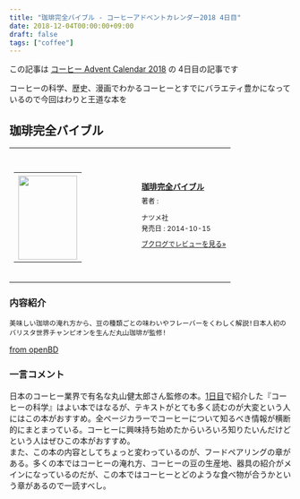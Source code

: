 ```yaml
---
title: "珈琲完全バイブル - コーヒーアドベントカレンダー2018 4日目"
date: 2018-12-04T00:00:00+09:00
draft: false
tags: ["coffee"]
---
```


この記事は [コーヒー Advent Calendar 2018](https://adventar.org/calendars/3204) の 4日目の記事です

コーヒーの科学、歴史、漫画でわかるコーヒーとすでにバラエティ豊かになっているので今回はわりと王道な本を

## 珈琲完全バイブル
<div class="booklog_html"><table><tr><td class="booklog_html_image"><div style="background:url(https://booklog.jp/common/buildhtml/wood/images/top.gif) no-repeat right;width:200px;height:25px;"></div><table cellpadding="0" cellspacing="0" border="0" width="200"><tr><td background="https://booklog.jp/common/buildhtml/wood/images/main.gif" height="160" style="vertical-align:bottom;text-align:center;line-height:0;"><a href="https://www.amazon.co.jp/%E7%8F%88%E7%90%B2%E5%AE%8C%E5%85%A8%E3%83%90%E3%82%A4%E3%83%96%E3%83%AB-%E4%B8%B8%E5%B1%B1%E5%81%A5%E5%A4%AA%E9%83%8E/dp/481635722X?SubscriptionId=0AVSM5SVKRWTFMG7ZR82&tag=gennei-22&linkCode=xm2&camp=2025&creative=165953&creativeASIN=481635722X" target="_blank"><img src="https://images-fe.ssl-images-amazon.com/images/I/517Y-SilxjL._SL160_.jpg" width="105" height="150" style="border:0;border-radius:0;" /></a></td></tr></table><div style="background:url(https://booklog.jp/common/buildhtml/wood/images/bottom.gif) no-repeat;width:200px;height:15px;"></div></td><td class="booklog_html_info" style="padding-left:20px;"><div class="booklog_html_title" style="margin-bottom:10px;font-size:14px;font-weight:bold;"><a href="https://www.amazon.co.jp/%E7%8F%88%E7%90%B2%E5%AE%8C%E5%85%A8%E3%83%90%E3%82%A4%E3%83%96%E3%83%AB-%E4%B8%B8%E5%B1%B1%E5%81%A5%E5%A4%AA%E9%83%8E/dp/481635722X?SubscriptionId=0AVSM5SVKRWTFMG7ZR82&tag=gennei-22&linkCode=xm2&camp=2025&creative=165953&creativeASIN=481635722X" target="_blank">珈琲完全バイブル</a></div><div style="margin-bottom:10px;"><div class="booklog_html_author" style="margin-bottom:15px;font-size:12px;line-height:1.2em">著者 : </div><div class="booklog_html_manufacturer" style="margin-bottom:5px;font-size:12px;line-height:1.2em">ナツメ社</div><div class="booklog_html_release" style="font-size:12px;line-height:1.2em">発売日 : 2014-10-15</div></div><div class="booklog_html_link_amazon"><a href="https://booklog.jp/item/1/481635722X" style="font-size:12px;" target="_blank">ブクログでレビューを見る»</a></div></td></tr></table></div>

### 内容紹介

```
美味しい珈琲の淹れ方から、豆の種類ごとの味わいやフレーバーをくわしく解説!日本人初のバリスタ世界チャンピオンを生んだ丸山珈琲が監修!
```
[from openBD](https://api.openbd.jp/v1/get?isbn=9784816357220)

### 一言コメント
日本のコーヒー業界で有名な丸山健太郎さん監修の本。[1日目](https://blog.gennei.coffee/post/coffee-advent-calendar-2018-01/)で紹介した『コーヒーの科学』はよい本ではなるが、テキストがとても多く読むのが大変という人にはこの本がおすすめ。全ページカラーでコーヒーについて知るべき情報が横断的にまとまっている。コーヒーに興味持ち始めたからいろいろ知りたいんだけどという人はぜひこの本がおすすめ。  
また、この本の内容としてちょっと変わっているのが、フードペアリングの章がある。多くの本ではコーヒーの淹れ方、コーヒーの豆の生産地、器具の紹介がメインになっているのだが、この本ではコーヒーとどのような食べ物が合うかという章があるので一読すべし。